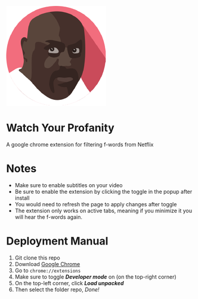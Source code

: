 ![](https://raw.githubusercontent.com/eesayas/watch-your-profanity/master/icon128.png)

# Watch Your Profanity
A google chrome extension for filtering f-words from Netflix

# Notes
- Make sure to enable subtitles on your video
- Be sure to enable the extension by clicking the toggle in the popup after install
- You would need to refresh the page to apply changes after toggle
- The extension only works on active tabs, meaning if you minimize it you will hear the f-words again.

# Deployment Manual
1. Git clone this repo
2. Download [Google Chrome](https://www.google.ca/chrome/)
3. Go to ```chrome://extensions```
4. Make sure to toggle ***Developer mode*** on (on the top-right corner)
5. On the top-left corner, click ***Load unpacked***
6. Then select the folder repo, *Done!*
